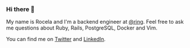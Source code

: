 ### Hi there 👋

<!--
**roseliux/roseliux** is a ✨ _special_ ✨ repository because its `README.md` (this file) appears on your GitHub profile.

Here are some ideas to get you started:

- 🔭 I’m currently working on ...
- 🌱 I’m currently learning ...
- 👯 I’m looking to collaborate on ...
- 🤔 I’m looking for help with ...
- 💬 Ask me about ...
- 📫 How to reach me: ...
- 😄 Pronouns: ...
- ⚡ Fun fact: ...
-->

My name is Rocela and I'm a backend engineer at [@ring](https://www.linkedin.com/company/ring-labs/mycompany/). Feel free to ask me questions about Ruby, Rails, PostgreSQL, Docker and Vim.

You can find me on [Twitter](https://twitter.com/roxdurazo) and [LinkedIn](https://www.linkedin.com/in/roceladurazo).
